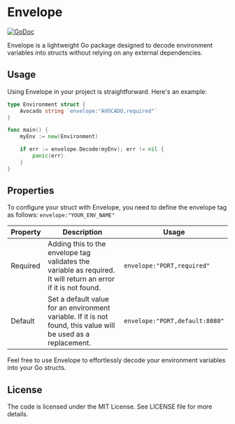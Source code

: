 # Envelope
[![GoDoc](https://godoc.org/github.com/pedrogneri/envelope?status.svg)](https://godoc.org/github.com/pedrogneri/envelope)

Envelope is a lightweight Go package designed to decode environment variables into structs without relying on any external dependencies.

## Usage
Using Envelope in your project is straightforward. Here's an example:

```go
type Environment struct {
    Avocado string `envelope:"AVOCADO,required"`
}

func main() {
    myEnv := new(Environment)

    if err := envelope.Decode(myEnv); err != nil {
        panic(err)
    }
}
```

## Properties
To configure your struct with Envelope, you need to define the envelope tag as follows: ``envelope:"YOUR_ENV_NAME"``

| Property    | Description | Usage   |
| --------    | -------    | ------- |
| Required    | Adding this to the envelope tag validates the variable as required. It will return an error if it is not found.    | ``envelope:"PORT,required"`` |
| Default | Set a default value for an environment variable. If it is not found, this value will be used as a replacement.     | ``envelope:"PORT,default:8080"`` |

Feel free to use Envelope to effortlessly decode your environment variables into your Go structs.

## License
The code is licensed under the MIT License. See LICENSE file for more details.
